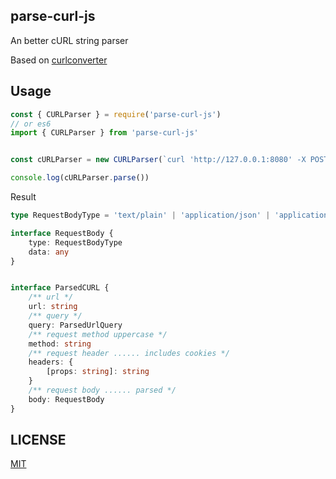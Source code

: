 ## parse-curl-js

An better cURL string parser

Based on [curlconverter](https://github.com/NickCarneiro/curlconverter)

## Usage

```js
const { CURLParser } = require('parse-curl-js')
// or es6
import { CURLParser } from 'parse-curl-js'


const cURLParser = new CURLParser(`curl 'http://127.0.0.1:8080' -X POST -H "content-type: application/json" -d '{"data": true}'`)

console.log(cURLParser.parse())

```

Result

```ts
type RequestBodyType = 'text/plain' | 'application/json' | 'application/x-www-form-urlencoded' | 'multipart/form-data'

interface RequestBody {
    type: RequestBodyType
    data: any
}


interface ParsedCURL {
    /** url */
    url: string
    /** query */
    query: ParsedUrlQuery
    /** request method uppercase */
    method: string
    /** request header ...... includes cookies */
    headers: {
        [props: string]: string
    }
    /** request body ...... parsed */
    body: RequestBody
}

```

## LICENSE
[MIT](./LICENSE)

